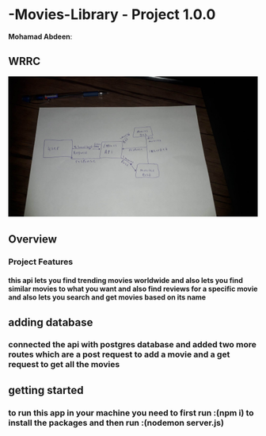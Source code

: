 
# -Movies-Library - Project 1.0.0

**Mohamad Abdeen**:

## WRRC

![WRRC](./assets/wrrc.jpg)

## Overview

### Project Features

#### this api lets you find trending movies worldwide and also lets you find similar movies to what you want and also find reviews for a specific movie and also lets you search and get movies based on its name

## adding database

### connected the api with postgres database and added two more routes which are a post request to add a movie and a get request to get all the movies

## getting started

### to run this app in your machine you need to first run :(npm i) to install the packages and then run :(nodemon server.js)


